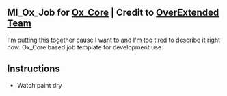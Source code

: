 ## MI_Ox_Job for [Ox_Core](https://github.com/overextended/ox_core) | **Credit to [OverExtended Team](https://github.com/overextended)**
I'm putting this together cause I want to and I'm too tired to describe it right now.  Ox_Core based job template for development use.

## Instructions
- Watch paint dry
